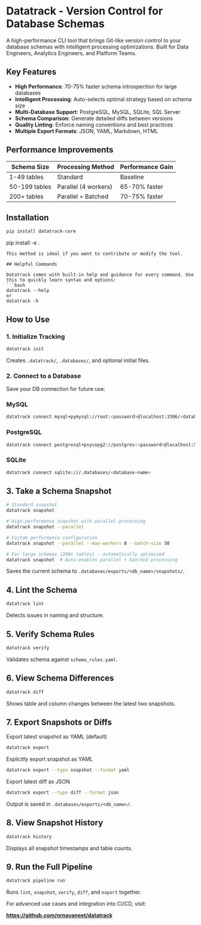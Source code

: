# Datatrack - Version Control for Database Schemas

A high-performance CLI tool that brings Git-like version control to your database schemas with intelligent processing optimizations. Built for Data Engineers, Analytics Engineers, and Platform Teams.

## Key Features

- **High Performance**: 70-75% faster schema introspection for large databases
- **Intelligent Processing**: Auto-selects optimal strategy based on schema size
- **Multi-Database Support**: PostgreSQL, MySQL, SQLite, SQL Server
- **Schema Comparison**: Generate detailed diffs between versions
- **Quality Linting**: Enforce naming conventions and best practices
- **Multiple Export Formats**: JSON, YAML, Markdown, HTML

## Performance Improvements

| Schema Size   | Processing Method    | Performance Gain |
|---------------|----------------------|------------------|
| 1-49 tables   | Standard | Baseline  |                  |
| 50-199 tables | Parallel (4 workers) | 65-70% faster    |
| 200+ tables   | Parallel + Batched   | 70-75% faster    |

## Installation

```bash
pip install datatrack-core
```
pip install -e .
```
This method is ideal if you want to contribute or modify the tool.

## Helpful Commands

Datatrack comes with built-in help and guidance for every command. Use this to quickly learn syntax and options:
```bash
datatrack --help
or
datatrack -h
```

##  How to Use

### 1. Initialize Tracking

```bash
datatrack init
```

Creates `.datatrack/`, `.databases/`, and optional initial files.


### 2. Connect to a Database

Save your DB connection for future use:

### MySQL

```bash
datatrack connect mysql+pymysql://root:<password>@localhost:3306/<database-name>
```

### PostgreSQL

```bash
datatrack connect postgresql+psycopg2://postgres:<password>@localhost:5432/<database-name>
```

### SQLite

```bash
datatrack connect sqlite:///.databases/<database-name>
```

## 3. Take a Schema Snapshot

```bash
# Standard snapshot
datatrack snapshot

# High-performance snapshot with parallel processing
datatrack snapshot --parallel

# Custom performance configuration
datatrack snapshot --parallel --max-workers 8 --batch-size 50

# For large schemas (200+ tables) - automatically optimized
datatrack snapshot  # Auto-enables parallel + batched processing
```

Saves the current schema to `.databases/exports/<db_name>/snapshots/`.

## 4. Lint the Schema

```bash
datatrack lint
```

Detects issues in naming and structure.

## 5. Verify Schema Rules

```bash
datatrack verify
```

Validates schema against `schema_rules.yaml`.

## 6. View Schema Differences

```bash
datatrack diff
```

Shows table and column changes between the latest two snapshots.

## 7. Export Snapshots or Diffs

Export latest snapshot as YAML (default)
```bash
datatrack export
```

Explicitly export snapshot as YAML
```bash
datatrack export --type snapshot --format yaml
```
Export latest diff as JSON
```bash
datatrack export --type diff --format json
```

Output is saved in `.databases/exports/<db_name>/`.

## 8. View Snapshot History

```bash
datatrack history
```

Displays all snapshot timestamps and table counts.

## 9. Run the Full Pipeline

```bash
datatrack pipeline run
```

Runs `lint`, `snapshot`, `verify`, `diff`, and `export` together.

For advanced use cases and integration into CI/CD, visit:

**https://github.com/nrnavaneet/datatrack**
